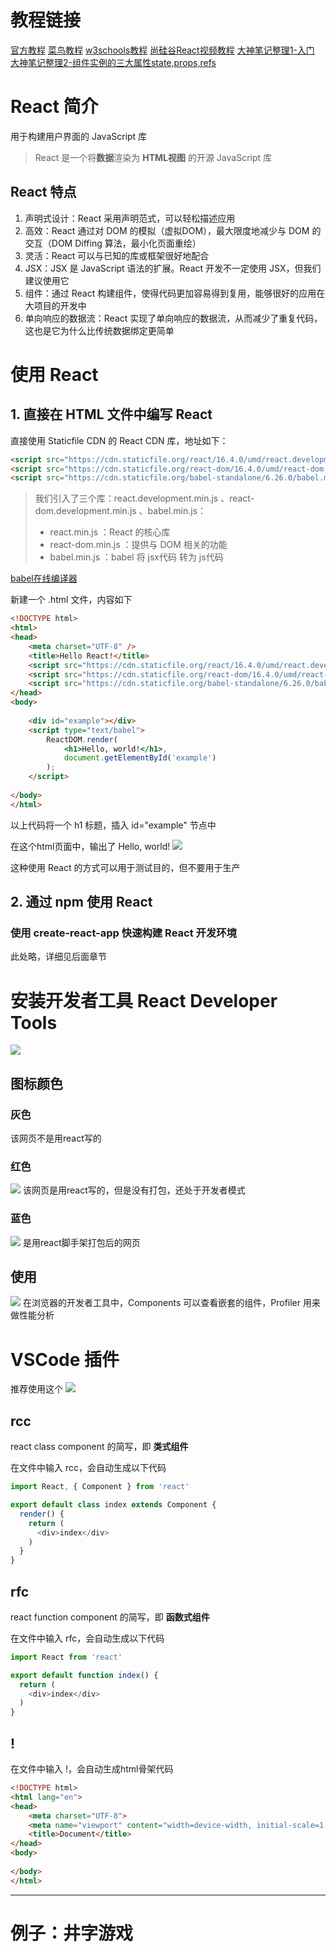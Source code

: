 # 教程链接

[官方教程](https://react.nodejs.cn/learn)
[菜鸟教程](https://www.runoob.com/react/react-tutorial.html)
[w3schools教程](https://www.w3schools.cn/react/default.asp)
[尚硅谷React视频教程](https://www.bilibili.com/video/BV1wy4y1D7JT/)
[大神笔记整理1-入门](https://blog.csdn.net/yangaoyuan1999/article/details/117605896)
[大神笔记整理2-组件实例的三大属性state,props,refs](https://blog.csdn.net/yangaoyuan1999/article/details/117651823)

# React 简介

用于构建用户界面的 JavaScript 库
> React 是一个将**数据**渲染为 **HTML视图** 的开源 JavaScript 库

## React 特点

1. 声明式设计：React 采用声明范式，可以轻松描述应用
2. 高效：React 通过对 DOM 的模拟（虚拟DOM），最大限度地减少与 DOM 的交互（DOM Diffing 算法，最小化页面重绘）
3. 灵活：React 可以与已知的库或框架很好地配合
4. JSX：JSX 是 JavaScript 语法的扩展。React 开发不一定使用 JSX，但我们建议使用它
5. 组件：通过 React 构建组件，使得代码更加容易得到复用，能够很好的应用在大项目的开发中
6. 单向响应的数据流：React 实现了单向响应的数据流，从而减少了重复代码，这也是它为什么比传统数据绑定更简单

# 使用 React

## 1. 直接在 HTML 文件中编写 React

直接使用 Staticfile CDN 的 React CDN 库，地址如下：
```html
<script src="https://cdn.staticfile.org/react/16.4.0/umd/react.development.js"></script>
<script src="https://cdn.staticfile.org/react-dom/16.4.0/umd/react-dom.development.js"></script>
<script src="https://cdn.staticfile.org/babel-standalone/6.26.0/babel.min.js"></script>
```

> 我们引入了三个库：react.development.min.js 、react-dom.development.min.js 、babel.min.js：
> - react.min.js ：React 的核心库
> - react-dom.min.js ：提供与 DOM 相关的功能
> - babel.min.js ：babel 将 jsx代码 转为 js代码

[babel在线编译器](https://babeljs.io/repl)

新建一个 .html 文件，内容如下
```html
<!DOCTYPE html>
<html>
<head>
    <meta charset="UTF-8" />
    <title>Hello React!</title>
    <script src="https://cdn.staticfile.org/react/16.4.0/umd/react.development.js"></script>
    <script src="https://cdn.staticfile.org/react-dom/16.4.0/umd/react-dom.development.js"></script>
    <script src="https://cdn.staticfile.org/babel-standalone/6.26.0/babel.min.js"></script>
</head>
<body>
 
    <div id="example"></div>
    <script type="text/babel">
        ReactDOM.render(
            <h1>Hello, world!</h1>,
            document.getElementById('example')
        );
    </script>
 
</body>
</html>
```
以上代码将一个 h1 标题，插入 id="example" 节点中

在这个html页面中，输出了 Hello, world!
![](resources/2023-11-08-15-29-59.png)

这种使用 React 的方式可以用于测试目的，但不要用于生产

## 2. 通过 npm 使用 React

### 使用 create-react-app 快速构建 React 开发环境

此处略，详细见后面章节

# 安装开发者工具 React Developer Tools

![](resources/2023-11-15-20-13-52.png)

## 图标颜色

### 灰色

该网页不是用react写的

### 红色

![](resources/2023-11-15-20-18-25.png)
该网页是用react写的，但是没有打包，还处于开发者模式

### 蓝色

![](resources/2023-11-15-20-19-15.png)
是用react脚手架打包后的网页

## 使用

![](resources/2023-11-15-20-24-39.png)
在浏览器的开发者工具中，Components 可以查看嵌套的组件，Profiler 用来做性能分析

# VSCode 插件

推荐使用这个
![](resources/2023-12-20-09-08-02.png)

## rcc

react class component 的简写，即 **类式组件**

在文件中输入 rcc，会自动生成以下代码
```js
import React, { Component } from 'react'

export default class index extends Component {
  render() {
    return (
      <div>index</div>
    )
  }
}
```

## rfc

react function component 的简写，即 **函数式组件**

在文件中输入 rfc，会自动生成以下代码
```js
import React from 'react'

export default function index() {
  return (
    <div>index</div>
  )
}
```

## !

在文件中输入 !，会自动生成html骨架代码
```html
<!DOCTYPE html>
<html lang="en">
<head>
    <meta charset="UTF-8">
    <meta name="viewport" content="width=device-width, initial-scale=1.0">
    <title>Document</title>
</head>
<body>
    
</body>
</html>
```







---

# 例子：井字游戏




